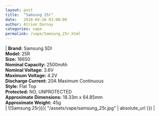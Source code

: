 ```yaml
---
layout: post  
title:  "Samsung 25r"  
date:   2018-04-26 03:00:00  
author: Atrion Darnay  
categories: vape
permalink: /vape/Samsung_25r.html  
---
```


| <span style="font-weight:bold">Brand:</span> Samsung SDI<br/>
<span style="font-weight:bold">Model:</span> 25R<br/>
<span style="font-weight:bold">Size:</span> 18650<br/>
<span style="font-weight:bold">Nominal Capacity:</span> 2500mAh<br/>
<span style="font-weight:bold">Nominal Voltage:</span> 3.6V<br/>
<span style="font-weight:bold">Maximum Voltage:</span> 4.2V<br/>
<span style="font-weight:bold">Discharge Current:</span> 20A Maximum Continuous<br/>
<span style="font-weight:bold">Style:</span> Flat Top<br/>
<span style="font-weight:bold">Protected:</span> NO, UNPROTECTED<br/>
<span style="font-weight:bold">Approximate Dimensions:</span> 18.33m x 64.85mm<br/>
<span style="font-weight:bold">Approximate Weight:</span> 45g<br/> | 
![Samsung 25r]({{ "/assets/vape/samsung_25r.jpg" | absolute_url }}) |
